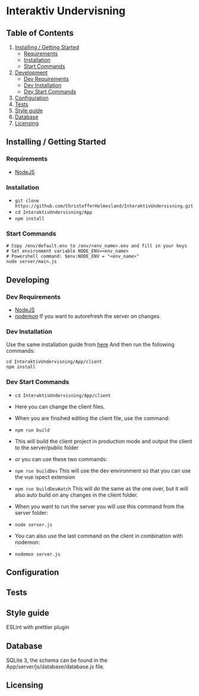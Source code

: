 # Interaktiv Undervisning

## Table of Contents
1. [Installing / Getting Started](#Installing-/-Getting-Started)
    * [Requirements](#Requirements)
    * [Installation](#Installation)
    * [Start Commands](#Start-Commands)
2. [Development](#Development)
    * [Dev Requirements](#Dev-Requirements)
    * [Dev Installation](#Dev-Installation)
    * [Dev Start Commands](#Dev-Start-Commands)
3. [Configuration](#Configuration)
4. [Tests](#Tests)
5. [Style guide](#Style-guide)
6. [Database](#Database)
7. [Licensing](#Licensing)

## Installing / Getting Started 
### Requirements 
- [NodeJS](https://nodejs.org/en/)

### Installation
- ```git clone https://github.com/ChristofferHolmesland/InteraktivUndervisning.git```
- ```cd InteraktivUndervisning/App```
- ```npm install```

### Start Commands
```
# Copy /env/default.env to /env/<env_name>.env and fill in your keys
# Set environment variable NODE_ENV=<env_name>
# Powershell command: $env:NODE_ENV = "<env_name>"
node server/main.js
```

## Developing
### Dev Requirements
- [NodeJS](https://nodejs.org/en/)
- [nodemon]() If you want to autorefresh the server on changes.

### Dev Installation
Use the same installation guide from [here](#Installation)
And then run the following commands:
```
cd InteraktivUndervisning/App/client
npm install
```

### Dev Start Commands
- ```cd InteraktivUndervisning/App/client```
- Here you can change the client files.
- When you are finsihed editing the client file, use the command:
- ```npm run build```
- This will build the client project in production mode and output the client to the server/public folder
- or you can use these two commands:
- ```npm run buildDev``` This will use the dev environment so that you can use the vue ispect extension
- ```npm run buildDevWatch``` This will do the same as the one over, but it will also auto build on any changes in the client folder.

- When you want to run the server you will use this command from the server folder:
- ```node server.js```
- You can also use the last command on the client in combination with nodemon:
- ```nodemon server.js```

## Configuration

## Tests

## Style guide
ESLint with prettier plugin

## Database
SQLite 3, the schema can be found in the App/server/js/database/database.js file.

## Licensing
